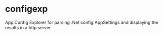 # configexp
App.Config Explorer for parsing .Net config AppSettings and displaying the results in a http server
